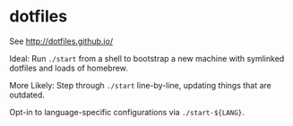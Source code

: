 dotfiles
========

See http://dotfiles.github.io/

Ideal: Run `./start` from a shell to bootstrap a new machine with symlinked dotfiles and loads of homebrew.

More Likely: Step through `./start` line-by-line, updating things that are outdated.

Opt-in to language-specific configurations via `./start-${LANG}`.